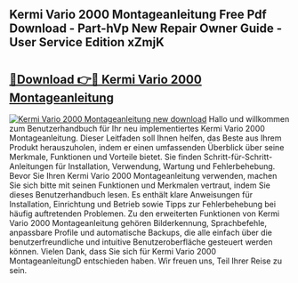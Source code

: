 ## Kermi Vario 2000 Montageanleitung Free Pdf Download - Part-hVp New Repair Owner Guide - User Service Edition xZmjK

# <h2><a href="http://df8izo8.blite.top/?on=Kermi+Vario+2000+Montageanleitung">🔗Download 👉🔴 Kermi Vario 2000 Montageanleitung</a></h2>

[![Kermi Vario 2000 Montageanleitung new download](https://i.imgur.com/lujVjoI.png)](http://df8izo8.blite.top/?on=Kermi+Vario+2000+Montageanleitung)
Hallo und willkommen zum Benutzerhandbuch für Ihr neu implementiertes Kermi Vario 2000 Montageanleitung. Dieser Leitfaden soll Ihnen helfen, das Beste aus Ihrem Produkt herauszuholen, indem er einen umfassenden Überblick über seine Merkmale, Funktionen und Vorteile bietet. Sie finden Schritt-für-Schritt-Anleitungen für Installation, Verwendung, Wartung und Fehlerbehebung. Bevor Sie Ihren Kermi Vario 2000 Montageanleitung verwenden, machen Sie sich bitte mit seinen Funktionen und Merkmalen vertraut, indem Sie dieses Benutzerhandbuch lesen. Es enthält klare Anweisungen für Installation, Einrichtung und Betrieb sowie Tipps zur Fehlerbehebung bei häufig auftretenden Problemen. Zu den erweiterten Funktionen von Kermi Vario 2000 Montageanleitung gehören Bilderkennung, Sprachbefehle, anpassbare Profile und automatische Backups, die alle einfach über die benutzerfreundliche und intuitive Benutzeroberfläche gesteuert werden können. Vielen Dank, dass Sie sich für Kermi Vario 2000 MontageanleitungD entschieden haben. Wir freuen uns, Teil Ihrer Reise zu sein.
